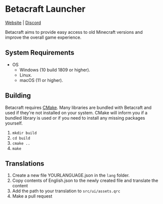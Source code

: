# Betacraft Launcher

[Website](https://betacraft.uk/) | [Discord](https://discord.gg/d4WvXeQ)

Betacraft aims to provide easy access to old Minecraft versions and improve the overall game experience.

## System Requirements

* OS
    * Windows (10 build 1809 or higher).
    * Linux.
    * macOS (11 or higher).

## Building

Betacraft requires [CMake](https://cmake.org/). Many libraries are bundled with Betacraft and used if they're not installed on your system. CMake will inform you if a bundled library is used or if you need to install any missing packages yourself.

1. `mkdir build`
2. `cd build`
3. `cmake ..`
4. `make`

## Translations

1. Create a new file YOURLANGUAGE.json in the `lang` folder.
2. Copy contents of English.json to the newly created file and translate the content
3. Add the path to your translation to `src/ui/assets.qrc`
4. Make a pull request

